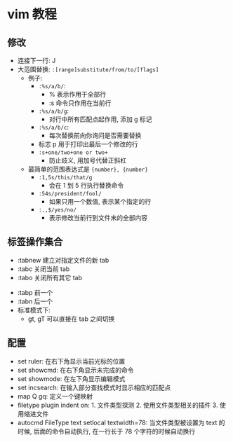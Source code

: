 # vim 教程

## 修改
* 连接下一行: J
* 大范围替换:
    `:[range]substitute/from/to/[flags]`
    * 例子:
        * `:%s/a/b/`:
            * % 表示作用于全部行
            * :s 命令只作用在当前行
        * `:%s/a/b/g`:
            * 对行中所有匹配点起作用, 添加 g 标记
        * `:%s/a/b/c`:
            * 每次替换前向你询问是否需要替换
        * 标志 p 用于打印出最后一个修改的行
        * `:s+one/two+one or two+`
            * 防止歧义, 用加号代替正斜杠
    * 最简单的范围表达式是 `{number}, {number}`
        * `:1,5s/this/that/g`
            * 会在 1 到 5 行执行替换命令
        * `:54s/president/fool/`
            * 如果只用一个数值, 表示某个指定的行
        * `:.,$/yes/no/`
            * 表示修改当前行到文件末的全部内容
## 标签操作集合
* :tabnew 建立对指定文件的新 tab
* :tabc 关闭当前 tab
* :tabo 关闭所有其它 tab
- :tabp 前一个
- :tabn 后一个
- 标准模式下:
    - gt, gT 可以直接在 tab 之间切换

## 配置
* set ruler: 在右下角显示当前光标的位置
* set showcmd: 在右下角显示未完成的命令
* set showmode: 在左下角显示编辑模式
* set incsearch: 在输入部分查找模式时显示相应的匹配点
* map Q gq: 定义一个键映射
* filetype plugin indent on: 1. 文件类型探测 2. 使用文件类型相关的插件 3. 使用缩进文件
* autocmd FileType text setlocal textwidth=78: 当文件类型被设置为 text 的时候, 后面的命令自动执行, 在一行长于 78 个字符的时候自动换行
